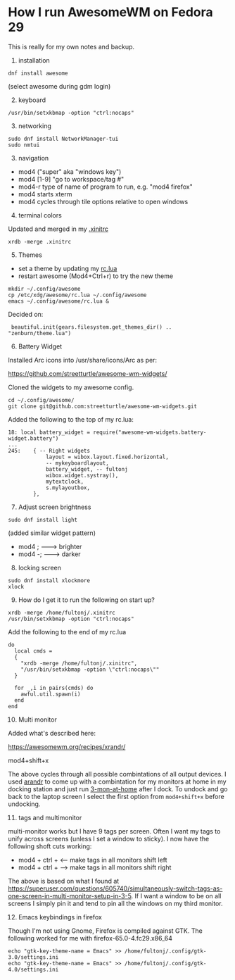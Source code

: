 # How I run AwesomeWM on Fedora 29

This is really for my own notes and backup.

1. installation

`dnf install awesome`

(select awesome during gdm login)

2. keyboard

`/usr/bin/setxkbmap -option "ctrl:nocaps"`

3. networking

```
sudo dnf install NetworkManager-tui
sudo nmtui
```

3. navigation

- mod4 ("super" aka "windows key")
- mod4 [1-9] "go to workspace/tag #"
- mod4-r type of name of program to run, e.g. "mod4 firefox"
- mod4 <enter> starts xterm
- mod4 <space> cycles through tile options relative to open windows 

4. terminal colors

Updated and merged in my [.xinitrc](xinitrc)

`xrdb -merge .xinitrc`

5. Themes

- set a theme by updating my [rc.lua](rc.lua)
- restart awesome (Mod4+Ctrl+r) to try the new theme

```
mkdir ~/.config/awesome
cp /etc/xdg/awesome/rc.lua ~/.config/awesome
emacs ~/.config/awesome/rc.lua &
```

Decided on:
```
 beautiful.init(gears.filesystem.get_themes_dir() .. "zenburn/theme.lua")
```

6. Battery Widget

Installed Arc icons into /usr/share/icons/Arc as per:

 https://github.com/streetturtle/awesome-wm-widgets/

Cloned the widgets to my awesome config.

```
cd ~/.config/awesome/
git clone git@github.com:streetturtle/awesome-wm-widgets.git
```

Added the following to the top of my rc.lua:

```
18: local battery_widget = require("awesome-wm-widgets.battery-widget.battery")
...
245:    { -- Right widgets
            layout = wibox.layout.fixed.horizontal,
            -- mykeyboardlayout,
            battery_widget, -- fultonj
            wibox.widget.systray(),
            mytextclock,
            s.mylayoutbox,
        },
```

7. Adjust screen brightness

`sudo dnf install light`

(added similar widget pattern)

- mod4 ;         ---> brighter
- mod4 <shift>-; ---> darker

8. locking screen

```
sudo dnf install xlockmore
xlock
```

9. How do I get it to run the following on start up?

```
xrdb -merge /home/fultonj/.xinitrc
/usr/bin/setxkbmap -option "ctrl:nocaps"
```

Add the following to the end of my rc.lua

```
do
  local cmds =
  {
    "xrdb -merge /home/fultonj/.xinitrc",
    "/usr/bin/setxkbmap -option \"ctrl:nocaps\""
  }

  for _,i in pairs(cmds) do
    awful.util.spawn(i)
  end
end
```

10. Multi monitor

Added what's described here:

 https://awesomewm.org/recipes/xrandr/

mod4+shift+x

The above cycles through all possible combintations of all output
devices. I used [arandr](https://christian.amsuess.com/tools/arandr)
to come up with a combintation for my monitors at home in my docking
station and just run [3-mon-at-home](3-mon-at-home) after I dock. To
undock and go back to the laptop screen I select the first option from
`mod4+shift+x` before undocking.

11. tags and multimonitor

multi-monitor works but I have 9 tags per screen. Often I want my tags
to unify across screens (unless I set a window to sticky). I now have
the following shoft cuts working:

- mod4 + ctrl + <-- make tags in all monitors shift left
- mod4 + ctrl + --> make tags in all monitors shift right

The above is based on what I found at https://superuser.com/questions/605740/simultaneously-switch-tags-as-one-screen-in-multi-monitor-setup-in-3-5.
If I want a window to be on all screens I simply pin it 
and tend to pin all the windows on my third monitor.

12. Emacs keybindings in firefox

Though I'm not using Gnome, Firefox is compiled against GTK.
The following worked for me with firefox-65.0-4.fc29.x86_64

```
echo "gtk-key-theme-name = Emacs" >> /home/fultonj/.config/gtk-3.0/settings.ini
echo "gtk-key-theme-name = Emacs" >> /home/fultonj/.config/gtk-4.0/settings.ini
```
